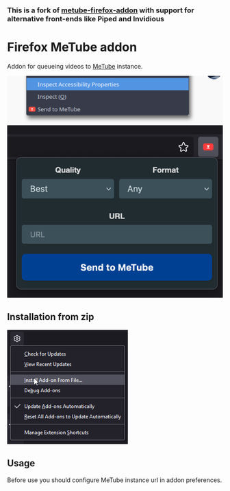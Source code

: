 ### This is a fork of [metube-firefox-addon](https://github.com/nanocortex/metube-firefox-addon) with support for alternative front-ends like Piped and Invidious

# Firefox MeTube addon

Addon for queueing videos to [MeTube](https://github.com/alexta69/metube) instance.

![example](./assets/context_menu.png)
![example](./assets/button.png)

## Installation from zip

![install](./assets/install.png)

## Usage

Before use you should configure MeTube instance url in addon preferences.
